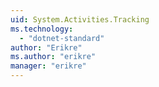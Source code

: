 ```yaml
---
uid: System.Activities.Tracking
ms.technology: 
  - "dotnet-standard"
author: "Erikre"
ms.author: "erikre"
manager: "erikre"
---
```

